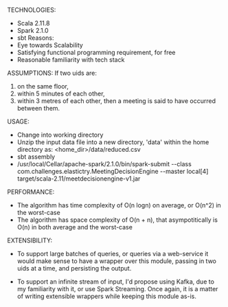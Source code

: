 TECHNOLOGIES: 
- Scala 2.11.8
- Spark 2.1.0
- sbt
Reasons:
- Eye towards Scalability
- Satisfying functional programming requirement, for free
- Reasonable familiarity with tech stack

ASSUMPTIONS:
If two uids are:
  1. on the same floor,
  2. within 5 minutes of each other, 
  3. within 3 metres of each other,
then a meeting is said to have occurred between them.

USAGE: 
- Change into working directory
- Unzip the input data file into a new directory, 'data' within the home directory as: <home_dir>/data/reduced.csv
- sbt assembly
- /usr/local/Cellar/apache-spark/2.1.0/bin/spark-submit --class com.challenges.elastictry.MeetingDecisionEngine --master local[4] target/scala-2.11/meetdecisionengine-v1.jar <uid1> <uid2>

PERFORMANCE:
- The algorithm has time complexity of O(n logn) on average, or O(n^2) in the worst-case
- The algorithm has space complexity of O(n + n), that asympotitically is O(n) in both average and the worst-case

EXTENSIBILITY:
- To support large batches of queries, or queries via a web-service it would make sense to have a wrapper over this module, passing in two uids at a time, and persisting the output.

- To support an infinite stream of input, I'd propose using Kafka, due to my familiarity with it, or use Spark Streaming. Once again, it is a matter of writing extensible wrappers while keeping this module as-is.